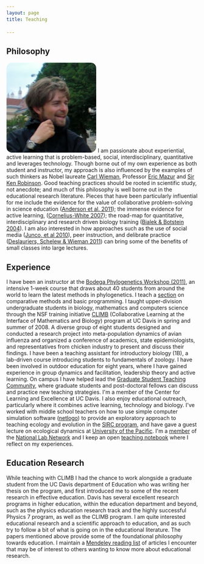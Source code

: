 ```yaml
---
layout: page
title: Teaching

---
```


Philosophy
----------

![floatright](/assets/img/watch.png) I am passionate about experiential,
active learning that is problem-based, social, interdisciplinary,
quantitative and leverages technology. Though borne out of my own
experience as both student and instructor, my approach is also
influenced by the examples of such thinkers as Nobel laureate
[Carl Wieman](http://doi.org/10.1126/science.340.6130.292
"profile in Science Magazine (pdf)"), Professor [Eric
Mazur](http://www.youtube.com/watch?v=WwslBPj8GgI
"lecture on teaching (YouTube recording)") and [Sir Ken
Robinson](http://www.ted.com/talks/ken_robinson_says_schools_kill_creativity.html
"TED talk").  Good teaching practices should be rooted in scientific
study, not anecdote; and much of this philosophy is well borne
out in the educational research literature.  Pieces that have
been particularly influential for me include the evidence for
the value of collaborative problem-solving in science education
([Anderson et al. 2011](http://doi.org/10.1126/science.1198280
"Science education.  Changing the culture of science education at
research universities.")); the immense evidence for active learning,
([Cornelius-White 2007](http://doi.org/10.3102/003465430298563
"Learner-Centered Teacher-Student Relationships Are Effective: A
Meta-Analysis")); the road-map for quantitative, interdisciplinary
and research driven biology training ([Bialek & Botstein
2004](http://doi.org/10.1126/science.1095480 "Introductory science and
mathematics education for 21st-Century biologists.")). I am also
interested in how approaches such as the use of social media ([Junco,
et al 2010](http://doi.org/10.1111/j.1365-2729.2010.00387.x "The
effect of Twitter on college student engagement and grades")), peer
instruction, and delibrate practice ([Deslauriers, Schelew & Wieman
2011](http://doi.org/10.1126/science.1201783 "Improved Learning in a
Large-Enrollment Physics Class")) can bring some of the benefits of
small classes into large lectures.

Experience
----------

I have been an instructor at the [Bodega Phylogenetics Workshop
(2011)](http://bodegaphylo.wikispot.org/2011_Workshop), an intensive
1-week course that draws about 40 students from around the world to
learn the latest methods in phylogenetics. I teach a
[section](http://bodegaphylo.wikispot.org/Continuous_Character_Evolution_%28Boettiger%29_2011)
on comparative methods and basic programming. I taught upper-division
undergraduate students in biology, mathematics and computers science
through the NSF training initiative [CLIMB](http://climb.ucdavis.edu/)
(Collaborative Learning at the Interface of Mathematics and Biology)
program at UC Davis in spring and summer of 2008. A diverse group of
eight students designed and conducted a research project into
meta-population dynamics of avian influenza and organized a conference
of academics, state epidemiologists, and representatives from chicken
industry to present and discuss their findings. I have been a teaching
assistant for introductory biology (1B), a lab-driven course introducing
students to fundamentals of zoology. I have been involved in outdoor
education for eight years, where I have gained experience in group
dynamics and facilitation, leadership theory and active learning. On
campus I have helped lead the [Graduate Student Teaching
Community](http://gtc-blog.blogspot.com), where graduate students and
post-doctoral fellows can discuss and practice new teaching strategies.
I'm a member of the Center for Learning and Excellence at UC Davis. I
also enjoy educational outreach, particularly where it combines active
learning, technology and biology. I've worked with middle school
teachers on how to use simple computer simulation software
([netlogo](http://ccl.northwestern.edu/netlogo/)) to provide an
exploratory approach to teaching ecology and evolution in the [SIRC
program](http://sasp.ucdavis.edu),
and have gave a guest lecture on ecological dynamics at [University of
the Pacific](http://www.carlboettiger.info/archives/843). I'm a
[member](http://www.nationallabnetwork.org/scientists/b1412e8c-1348-f09a-d368-919e80c4ee07)
of the [National Lab Network](http://www.nationallabnetwork.org) and I
keep an open [teaching
notebook](http://www.carlboettiger.info/categories.html#teaching)
where I reflect on my experiences.

Education Research
------------------

While teaching with CLIMB I had the chance to work alongside a graduate
student from the UC Davis department of Education who was writing her
thesis on the program, and first introduced me to some of the recent
research in effective education. Davis has several excellent research
programs in higher education, within the education department and
beyond, such as the physics education research track and the highly
successful Physics 7 program, as well as the CLIMB program. I am quite
interested educational research and a scientific approach to education,
and as such try to follow a bit of what is going on in the educational
literature. The papers mentioned above provide some of the foundational
philosophy towards education. I maintain a [Mendeley reading
list](http://www.mendeley.com/groups/530011/education)
of articles I encounter that may be of interest to others wanting to
know more about educational research.  <a href="http://www.mendeley.com/groups/530011/education/feed/rss"><i class="icon-rss"></i></a>


